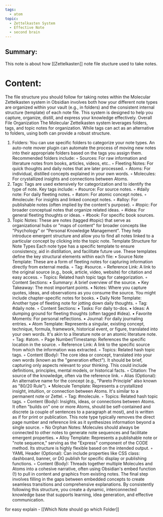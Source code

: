 ```yaml
---
tags:
  - atom
topic:
  - Zettelkasten System
  - Effective Note
  - second brain
---
```


## Summary:

This note is about how [[Zettelkasten]] note file stucture used to take notes.

# Content:
The file structure you should follow for taking notes within the Molecular Zettelkasten system in Obsidian involves both how your different note types are organized within your vault (e.g., in folders) and the consistent internal structure (template) of each note file. This system is designed to help you capture, organize, distill, and express your knowledge effectively.
Overall File Organization
The Molecular Zettelkasten system leverages folders, tags, and topic notes for organization. While tags can act as an alternative to folders, using both can provide a robust structure.

1. Folders: You can use specific folders to categorize your note types. An auto-note mover plugin can automate the process of moving new notes into their appropriate folders based on the tags you assign them. Recommended folders include:
   ◦ Sources: For raw information and literature notes from books, articles, videos, etc..
   ◦ Fleeting Notes: For quick thoughts and daily notes that are later processed.
   ◦ Atoms: For individual, distilled concepts explained in your own words.
   ◦ Molecules: For crystallized insights and connections between Atoms.
2. Tags: Tags are used extensively for categorization and to identify the type of note. Key tags include:
   ◦ #source: For source notes.
   ◦ #daily note: For daily fleeting notes.
   ◦ #atom: For atomic concept notes.
   ◦ #molecule: For insights and linked concept notes.
   ◦ #alloy: For publishable notes (often implied by the content's purpose).
   ◦ #topic: For broader conceptual notes that organize related ideas.
   ◦ #idea: For general fleeting thoughts or ideas.
   ◦ #book: For specific book sources.
3. Topic Notes: These are notes (tagged #topic) that serve as organizational hubs or "maps of content" for broader concepts like "Psychology" or "Personal Knowledge Management". They help introduce emergent structure and allow you to find all notes linked to a particular concept by clicking into the topic note.
   Template Structure for Note Types
   Each note type has a specific template to ensure consistency, aid in distillation, and facilitate future use. These templates define the key structural elements within each file:
   • Source Note Template: These are a form of fleeting notes for capturing information directly from external media.
   ◦ Tag: #source.
   ◦ Reference Link: A link to the original source (e.g., book, article, video, website) for citation and easy access.
   ◦ Topics: Related hash topic tags for categorization.
   ◦ Content Sections:
   ▪ Summary: A brief overview of the source.
   ▪ Key Takeaway: The most important points.
   ▪ Notes: Where you capture quotes, ideas, and observations as you consume the source. You might include chapter-specific notes for books.
   • Daily Note Template: Another type of fleeting note for jotting down daily thoughts.
   ◦ Tag: #daily note.
   ◦ Content Sections:
   ▪ Tasks: For daily to-dos.
   ▪ Ideas: A dumping ground for fleeting thoughts (often tagged #idea).
   ▪ Favorite Moments: For personal reflections.
   ▪ Journal: For daily journaling entries.
   • Atom Template: Represents a singular, existing concept, technique, formula, framework, historical event, or figure, translated into your own words. It's akin to a literature note or an atomic literature note.
   ◦ Tag: #atom.
   ◦ Page Number/Timestamp: References the specific location in the source.
   ◦ Reference Link: A link to the specific source from which the information was extracted.
   ◦ Topics: Related hash topic tags.
   ◦ Content (Body): The core idea or concept, translated into your own words (known as the "generation effect"). It should be brief, capturing only aspects relevant to your thinking. This could include definitions, principles, mental models, or historical facts.
   ◦ Citation: The source of the knowledge, often via the reference link.
   ◦ Alias (Optional): An alternative name for the concept (e.g., "Pareto Principle" also known as "80/20 Rule").
   • Molecule Template: Represents a crystallized insight, intuition, or connection between Atoms. It's similar to a permanent note or Zettel.
   ◦ Tag: #molecule.
   ◦ Topics: Related hash topic tags.
   ◦ Content (Body): Insights, ideas, or connections between Atoms. It often "builds on" one or more Atoms, should be self-contained and discrete (a couple of sentences to a paragraph at most), and is written as if for print or publication. This note type typically removes the direct page number and reference link as it synthesizes information beyond a single source.
   ◦ No Orphan Notes: Molecules should always be connected to other notes to generate note sequences and facilitate emergent properties.
   • Alloy Template: Represents a publishable note or "note sequence," serving as the "Express" component of the CODE method. Its structure is highly flexible based on the intended output.
   ◦ YAML Header (Optional): Can include properties like CSS class: dashboard, banner, or DG publish for specific display or publishing functions.
   ◦ Content (Body): Threads together multiple Molecules and Atoms into a cohesive narrative, often using Obsidian's embed function (!) to pull in content and graphics from existing notes. The final step involves filling in the gaps between embedded concepts to create seamless transitions and comprehensive explanations.
   By consistently following this structure, you create a dynamic, interconnected knowledge base that supports learning, idea generation, and effective communication.

for easy explain - [[Which Note should go which Folder]]
